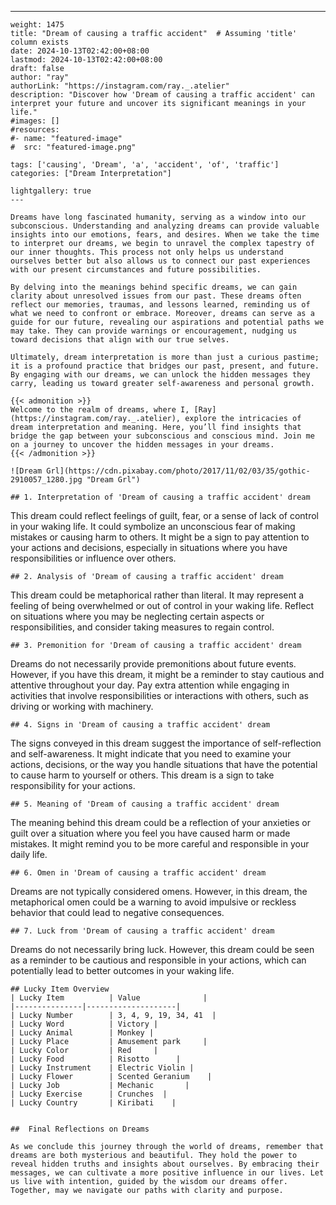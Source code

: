 ---
    weight: 1475
    title: "Dream of causing a traffic accident"  # Assuming 'title' column exists
    date: 2024-10-13T02:42:00+08:00
    lastmod: 2024-10-13T02:42:00+08:00
    draft: false
    author: "ray"
    authorLink: "https://instagram.com/ray._.atelier"
    description: "Discover how 'Dream of causing a traffic accident' can interpret your future and uncover its significant meanings in your life."
    #images: []
    #resources:
    #- name: "featured-image"
    #  src: "featured-image.png"
    
    tags: ['causing', 'Dream', 'a', 'accident', 'of', 'traffic']
    categories: ["Dream Interpretation"]
    
    lightgallery: true
    ---
    
    Dreams have long fascinated humanity, serving as a window into our subconscious. Understanding and analyzing dreams can provide valuable insights into our emotions, fears, and desires. When we take the time to interpret our dreams, we begin to unravel the complex tapestry of our inner thoughts. This process not only helps us understand ourselves better but also allows us to connect our past experiences with our present circumstances and future possibilities.
    
    By delving into the meanings behind specific dreams, we can gain clarity about unresolved issues from our past. These dreams often reflect our memories, traumas, and lessons learned, reminding us of what we need to confront or embrace. Moreover, dreams can serve as a guide for our future, revealing our aspirations and potential paths we may take. They can provide warnings or encouragement, nudging us toward decisions that align with our true selves.
    
    Ultimately, dream interpretation is more than just a curious pastime; it is a profound practice that bridges our past, present, and future. By engaging with our dreams, we can unlock the hidden messages they carry, leading us toward greater self-awareness and personal growth.
    
    {{< admonition >}}
    Welcome to the realm of dreams, where I, [Ray](https://instagram.com/ray._.atelier), explore the intricacies of dream interpretation and meaning. Here, you’ll find insights that bridge the gap between your subconscious and conscious mind. Join me on a journey to uncover the hidden messages in your dreams.
    {{< /admonition >}}
    
    ![Dream Grl](https://cdn.pixabay.com/photo/2017/11/02/03/35/gothic-2910057_1280.jpg "Dream Grl")
    
    ## 1. Interpretation of 'Dream of causing a traffic accident' dream
    
This dream could reflect feelings of guilt, fear, or a sense of lack of control in your waking life. It could symbolize an unconscious fear of making mistakes or causing harm to others. It might be a sign to pay attention to your actions and decisions, especially in situations where you have responsibilities or influence over others.
    
    ## 2. Analysis of 'Dream of causing a traffic accident' dream
    
This dream could be metaphorical rather than literal. It may represent a feeling of being overwhelmed or out of control in your waking life. Reflect on situations where you may be neglecting certain aspects or responsibilities, and consider taking measures to regain control.
    
    ## 3. Premonition for 'Dream of causing a traffic accident' dream
    
Dreams do not necessarily provide premonitions about future events. However, if you have this dream, it might be a reminder to stay cautious and attentive throughout your day. Pay extra attention while engaging in activities that involve responsibilities or interactions with others, such as driving or working with machinery.
    
    ## 4. Signs in 'Dream of causing a traffic accident' dream
    
The signs conveyed in this dream suggest the importance of self-reflection and self-awareness. It might indicate that you need to examine your actions, decisions, or the way you handle situations that have the potential to cause harm to yourself or others. This dream is a sign to take responsibility for your actions.
    
    ## 5. Meaning of 'Dream of causing a traffic accident' dream
    
The meaning behind this dream could be a reflection of your anxieties or guilt over a situation where you feel you have caused harm or made mistakes. It might remind you to be more careful and responsible in your daily life.
    
    ## 6. Omen in 'Dream of causing a traffic accident' dream
    
Dreams are not typically considered omens. However, in this dream, the metaphorical omen could be a warning to avoid impulsive or reckless behavior that could lead to negative consequences.
    
    ## 7. Luck from 'Dream of causing a traffic accident' dream
    
Dreams do not necessarily bring luck. However, this dream could be seen as a reminder to be cautious and responsible in your actions, which can potentially lead to better outcomes in your waking life.
    
    ## Lucky Item Overview
    | Lucky Item          | Value              |
    |---------------|--------------------|
    | Lucky Number        | 3, 4, 9, 19, 34, 41  |
    | Lucky Word          | Victory |
    | Lucky Animal        | Monkey |
    | Lucky Place         | Amusement park     |
    | Lucky Color         | Red     |
    | Lucky Food          | Risotto      |
    | Lucky Instrument    | Electric Violin |
    | Lucky Flower        | Scented Geranium    |
    | Lucky Job           | Mechanic       |
    | Lucky Exercise      | Crunches  |
    | Lucky Country       | Kiribati    |
    
    
    ##  Final Reflections on Dreams
    
    As we conclude this journey through the world of dreams, remember that dreams are both mysterious and beautiful. They hold the power to reveal hidden truths and insights about ourselves. By embracing their messages, we can cultivate a more positive influence in our lives. Let us live with intention, guided by the wisdom our dreams offer. Together, may we navigate our paths with clarity and purpose.
    